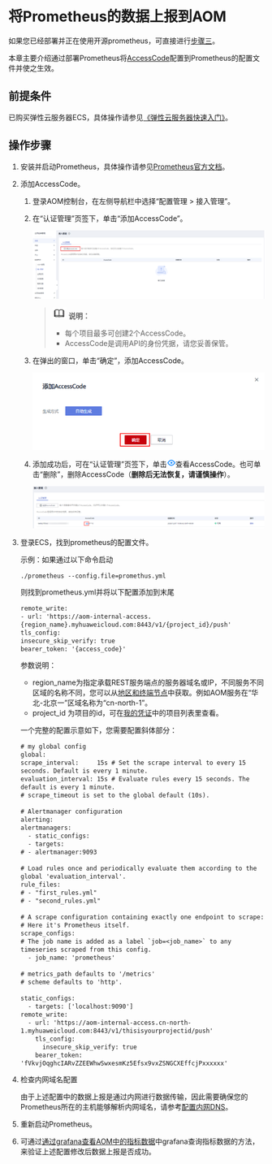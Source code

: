 # 将Prometheus的数据上报到AOM<a name="aom_02_0922"></a>

如果您已经部署并正在使用开源prometheus，可直接进行[步骤三](#li13345647121718)。

本章主要介绍通过部署Prometheus将[AccessCode](#li622313202155)配置到Prometheus的配置文件并使之生效。

## 前提条件<a name="section13341447191219"></a>

已购买弹性云服务器ECS，具体操作请参见[《弹性云服务器快速入门》](https://support.huaweicloud.com/qs-ecs/ecs_02_0009.html)。

## 操作步骤<a name="section1435121917155"></a>

1.  安装并启动Prometheus，具体操作请参见[Prometheus官方文档](https://prometheus.io/docs/prometheus/latest/getting_started/)。
2.  <a name="li622313202155"></a>添加AccessCode。
    1.  登录AOM控制台，在左侧导航栏中选择“配置管理 \> 接入管理”。
    2.  在“认证管理”页签下，单击“添加AccessCode”。

        ![](figures/zh-cn_image_0300596177.png)

        >![](public_sys-resources/icon-note.gif) **说明：** 
        >-   每个项目最多可创建2个AccessCode。
        >-   AccessCode是调用API的身份凭据，请您妥善保管。

    3.  在弹出的窗口，单击“确定”，添加AccessCode。

        ![](figures/zh-cn_image_0300596178.png)

    4.  添加成功后，可在“认证管理”页签下，单击![](figures/aom截图.png)查看AccessCode。也可单击“删除”，删除AccessCode（**删除后无法恢复，请谨慎操作**）。

        ![](figures/zh-cn_image_0300596180.png)

3.  <a name="li13345647121718"></a>登录ECS，找到prometheus的配置文件。

    示例：如果通过以下命令启动

    ```
    ./prometheus --config.file=promethus.yml
    ```

    则找到prometheus.yml并将以下配置添加到末尾

    ```
    remote_write:
    - url: 'https://aom-internal-access.{region_name}.myhuaweicloud.com:8443/v1/{project_id}/push'
    tls_config:
    insecure_skip_verify: true
    bearer_token: '{access_code}'
    ```

    参数说明：

    -   region\_name为指定承载REST服务端点的服务器域名或IP，不同服务不同区域的名称不同，您可以从[地区和终端节点](https://developer.huaweicloud.com/endpoint?AOM)中获取。例如AOM服务在“华北-北京一”区域名称为“cn-north-1”。
    -   project\_id 为项目的id，可在[我的凭证](https://support.huaweicloud.com/usermanual-ca/ca_01_0001.html)中的项目列表里查看。

    一个完整的配置示意如下，您需要配置斜体部分：

    ```
    # my global config
    global:
    scrape_interval:     15s # Set the scrape interval to every 15 seconds. Default is every 1 minute.
    evaluation_interval: 15s # Evaluate rules every 15 seconds. The default is every 1 minute.
    # scrape_timeout is set to the global default (10s).
    
    # Alertmanager configuration
    alerting:
    alertmanagers:
      - static_configs:
      - targets:
    # - alertmanager:9093
    
    # Load rules once and periodically evaluate them according to the global 'evaluation_interval'.
    rule_files:
    # - "first_rules.yml"
    # - "second_rules.yml"
    
    # A scrape configuration containing exactly one endpoint to scrape:
    # Here it's Prometheus itself.
    scrape_configs:
    # The job name is added as a label `job=<job_name>` to any timeseries scraped from this config.
      - job_name: 'prometheus'
    
    # metrics_path defaults to '/metrics'
    # scheme defaults to 'http'.
    
    static_configs:
      - targets: ['localhost:9090']
    remote_write:
      - url: 'https://aom-internal-access.cn-north-1.myhuaweicloud.com:8443/v1/thisisyourprojectid/push'
        tls_config:
          insecure_skip_verify: true
        bearer_token: 'fVkvjOqghcIARvZZEEWhwSwxesmKz5Efsx9vxZSNGCXEffcjPxxxxxx'
    ```

4.  检查内网域名配置

    由于上述配置中的数据上报是通过内网进行数据传输，因此需要确保您的Prometheus所在的主机能够解析内网域名，请参考[配置内网DNS](https://support.huaweicloud.com/vpc_faq/vpc_faq_0105.html)。

5.  重新启动Prometheus。
6.  可通过[通过grafana查看AOM中的指标数据](通过grafana查看AOM中的指标数据.md)中grafana查询指标数据的方法，来验证上述配置修改后数据上报是否成功。

